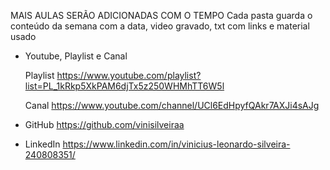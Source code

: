 
MAIS AULAS SERÃO ADICIONADAS COM O TEMPO
Cada pasta guarda o conteúdo da semana com a data, video gravado, txt com links e material usado

- Youtube, Playlist e Canal

	Playlist
https://www.youtube.com/playlist?list=PL_1kRkp5XkPAM6djTx5z250WHMhTT6W5l

	Canal
https://www.youtube.com/channel/UCl6EdHpyfQAkr7AXJi4sAJg

- GitHub
https://github.com/vinisilveiraa

- LinkedIn
https://www.linkedin.com/in/vinicius-leonardo-silveira-240808351/

